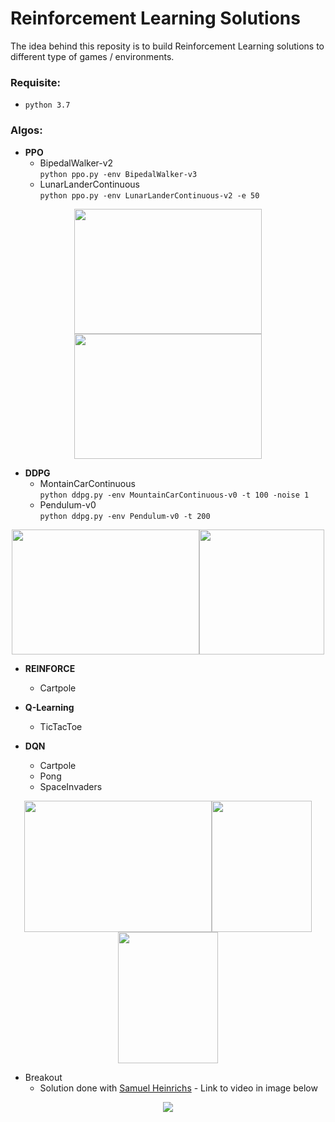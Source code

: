 # Reinforcement Learning Solutions
The idea behind this reposity is to build Reinforcement Learning solutions to different type of games / environments.

### Requisite:
  * `python 3.7`

### Algos:
- **PPO**
  * BipedalWalker-v2\
`python ppo.py -env BipedalWalker-v3`
  * LunarLanderContinuous\
 `python ppo.py -env LunarLanderContinuous-v2 -e 50`


<p align="center"> 
<img src="https://user-images.githubusercontent.com/20289509/66244145-7ebd3200-e6dd-11e9-90f9-fe6a11d14c1c.gif" height="200" width="300"><img src="https://user-images.githubusercontent.com/20289509/65824822-72505980-e245-11e9-88bf-4e8e45fe9fec.gif" height="200" width="300">
</p>

- **DDPG**
  * MontainCarContinuous\
`python ddpg.py -env MountainCarContinuous-v0 -t 100 -noise 1` 
  * Pendulum-v0\
`python ddpg.py -env Pendulum-v0 -t 200`

<p align="center"> 
<img src="https://user-images.githubusercontent.com/20289509/66120970-7b795780-e5b2-11e9-8d3b-8057ea5290df.gif" height="200" width="300"><img src="https://user-images.githubusercontent.com/20289509/66009406-b08d8900-e490-11e9-8796-0259e2bb0bf3.gif" height="200" width="200">
</p>

- **REINFORCE**
  * Cartpole
  
- **Q-Learning**
  * TicTacToe
  
- **DQN**
  * Cartpole
  * Pong
  * SpaceInvaders
  
<p align="center"> 
<img src="https://user-images.githubusercontent.com/20289509/67440169-d52bdb00-f5ce-11e9-8f6c-3a40934a69e4.gif" height="210" width="300"><img src="https://user-images.githubusercontent.com/20289509/71787149-ffe4d780-2ff2-11ea-965d-daa054c53dfd.gif" height="210" width="160"><img src="https://user-images.githubusercontent.com/20289509/67724825-13563f80-f9bf-11e9-9bab-3b55587c14c3.gif" height="210" width="160">
</p>

* Breakout
    * Solution done with [Samuel Heinrichs](https://github.com/samuelhei) - Link to video in image below
    
<p align="center"> 
<a href="https://www.youtube.com/watch?v=HlGBxUUHEM8"><img src="https://camo.githubusercontent.com/9e6aceaee88b280ce74f7645f75d28a213f5529e/687474703a2f2f696d672e796f75747562652e636f6d2f76692f486c474278555548454d382f302e6a7067"></a>
</p>

